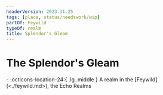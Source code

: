 ```yaml
---
headerVersion: 2023.11.25
tags: [place, status/needswork/wip]
partOf: Feywild
typeOf: realm
title: Splendor's Gleam
---
```

# The Splendor's Gleam
<div class="grid cards ext-narrow-margin ext-one-column" markdown>
-    :octicons-location-24:{ .lg .middle } A realm in the [Feywild](<./feywild.md>), the Echo Realms  
</div>


